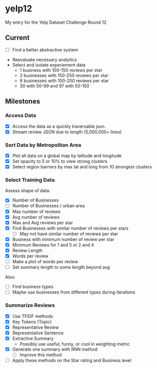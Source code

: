 # yelp12

My entry for the Yelp Dataset Challenge Round 12

## Current

* [ ] Find a better abstractive system

* Reevaluate necessary analytics
* Select and isolate experiement data
  * 1 business with 100-150 reviews per star
  * 2 businesses with 150-250 reviews per star
  * 8 businesses with 100-200 reviews per star
  * 30 with 50-99 and 97 with 50-150

## Milestones

### Access Data

* [x] Access the data as a quickly traversable json.
* [x] Stream review JSON due to length (5,000,000+ lines)

### Sort Data by Metropolitan Area

* [x] Plot all data on a global map by latitude and longitude
* [x] Set opacity to 5 or 10% to view strong clusters
* [x] Select region barriers by max lat and long from 10 strongest clusters

### Select Training Data

Assess shape of data:

* [x] Number of Businesses
* [ ] Number of Businesses / urban area
* [x] Max number of reviews
* [x] Avg number of reviews
* [x] Max and Avg reviews per star
* [x] Find Businesses with similar number of reviews per stars
  * [ ] May not have similar number of reviews per star
* [x] Business with minimum number of review per star
* [x] Minimum Reviews for 1 and 5 or 2 and 4
* [x] Review Length
* [x] Words per review
* [ ] Make a plot of words per review
* [ ] Set summary length to some length beyond avg

Also:

* [ ] Find business types
* [ ] Maybe use businesses from different types during iterations

### Summarize Reviews

* [x] Use TFIDF methods
* [x] Key Tokens (Topic)
* [x] Representative Review
* [x] Representative Sentence
* [x] Extractive Summary
  * Possibly use useful, funny, or cool in weighting metric
* [x] Generate one summary with RNN method
  * [ ] Improve this method

* [ ] Apply these methods on the Star rating and Business level